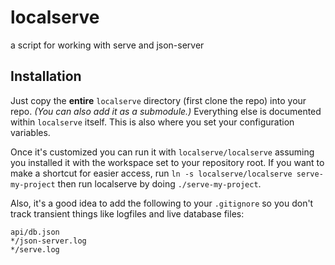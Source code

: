 # localserve
a script for working with serve and json-server

## Installation
Just copy the **entire** `localserve` directory (first clone the repo) into your repo. _(You can also add it as a submodule.)_ Everything else is documented within `localserve` itself. This is also where you set your configuration variables. 

Once it's customized you can run it with `localserve/localserve` assuming you installed it with the workspace set to your repository root. If you want to make a shortcut for easier access, run `ln -s localserve/localserve serve-my-project` then run localserve by doing `./serve-my-project`.

Also, it's a good idea to add the following to your `.gitignore` so you don't track transient things like logfiles and live database files:

```
api/db.json
*/json-server.log
*/serve.log